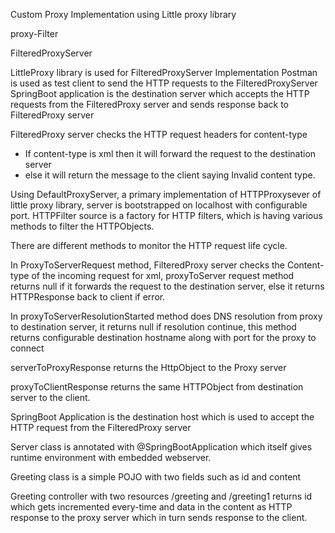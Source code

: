 Custom Proxy Implementation using Little proxy library

proxy-Filter

FilteredProxyServer

LittleProxy library is used for FilteredProxyServer Implementation
Postman is used as test client to send the HTTP requests to the FilteredProxyServer
SpringBoot application is the destination server which accepts the HTTP requests from the FilteredProxy server and sends response back to FilteredProxy server

FilteredProxy server checks the HTTP request headers for content-type
* If content-type is xml then it will forward the request to the destination server
* else it will return the message to the client saying Invalid content type.

Using DefaultProxyServer, a primary implementation of HTTPProxysever of little proxy library, server is bootstrapped on localhost with configurable port. HTTPFilter source is a factory 
for HTTP filters, which is having various methods to filter the HTTPObjects.

There are different methods to monitor the HTTP request life cycle.

In ProxyToServerRequest method, FilteredProxy server checks the Content-type of the incoming request for xml, proxyToServer request method returns null if it forwards the request to
the destination server, else it returns HTTPResponse back to client if error.

In proxyToServerResolutionStarted method does DNS resolution from proxy to destination server, it returns null if resolution continue, this method returns configurable destination 
hostname along with port for the proxy to connect

serverToProxyResponse returns the HttpObject to the Proxy server

proxyToClientResponse returns the same HTTPObject from destination server to the client.

SpringBoot Application is the destination host which is used to accept the HTTP request from the FilteredProxy server

Server class is annotated with @SpringBootApplication which itself gives runtime environment with embedded webserver. 

Greeting class is a simple POJO with two fields such as id and content

Greeting controller with two resources /greeting and /greeting1 returns id which gets incremented every-time and data in the content as HTTP response to the proxy server which in turn
sends response to the client.

